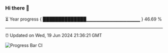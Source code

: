 ### Hi there 👋

⏳ Year progress { ██████████████▁▁▁▁▁▁▁▁▁▁▁▁▁▁▁▁ } 46.69 %

---

⏰ Updated on Wed, 19 Jun 2024 21:36:21 GMT

![Progress Bar CI](https://github.com/IshwaranRudhara/GIT-ACTION/workflows/Progress%20Bar%20CI/badge.svg)
